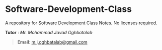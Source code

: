 # Software-Development-Class
A repository for Software Development Class Notes. No licenses required.

**Tutor** : *Mr. Mohammad Javad Oghbatalab*

> **Email**: m.j.oghbatalab@gmail.com
